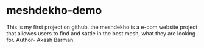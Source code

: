 # meshdekho-demo
This is my first project on github. the meshdekho is a e-com website project that allowes users to find and sattle in the best mesh, what they are looking for.
Author- Akash Barman.

